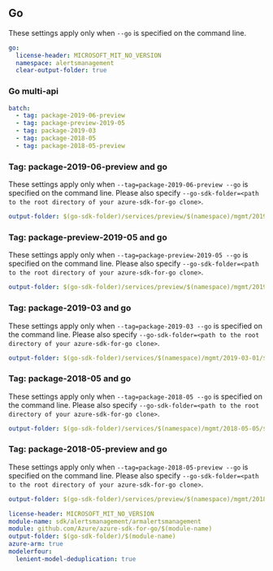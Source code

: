 ## Go

These settings apply only when `--go` is specified on the command line.

``` yaml $(go) && !$(track2)
go:
  license-header: MICROSOFT_MIT_NO_VERSION
  namespace: alertsmanagement
  clear-output-folder: true
```

### Go multi-api
``` yaml $(go) && !$(track2) && $(multiapi)
batch:
  - tag: package-2019-06-preview
  - tag: package-preview-2019-05
  - tag: package-2019-03
  - tag: package-2018-05
  - tag: package-2018-05-preview
```

### Tag: package-2019-06-preview and go

These settings apply only when `--tag=package-2019-06-preview --go` is specified on the command line.
Please also specify `--go-sdk-folder=<path to the root directory of your azure-sdk-for-go clone>`.

``` yaml $(tag) == 'package-2019-06-preview' && $(go)
output-folder: $(go-sdk-folder)/services/preview/$(namespace)/mgmt/2019-06-01-preview/$(namespace)
```

### Tag: package-preview-2019-05 and go

These settings apply only when `--tag=package-preview-2019-05 --go` is specified on the command line.
Please also specify `--go-sdk-folder=<path to the root directory of your azure-sdk-for-go clone>`.

``` yaml $(tag) == 'package-preview-2019-05' && $(go)
output-folder: $(go-sdk-folder)/services/preview/$(namespace)/mgmt/2019-05-05-preview/$(namespace)
```

### Tag: package-2019-03 and go

These settings apply only when `--tag=package-2019-03 --go` is specified on the command line.
Please also specify `--go-sdk-folder=<path to the root directory of your azure-sdk-for-go clone>`.

``` yaml $(tag) == 'package-2019-03' && $(go)
output-folder: $(go-sdk-folder)/services/$(namespace)/mgmt/2019-03-01/$(namespace)
```

### Tag: package-2018-05 and go

These settings apply only when `--tag=package-2018-05 --go` is specified on the command line.
Please also specify `--go-sdk-folder=<path to the root directory of your azure-sdk-for-go clone>`.

``` yaml $(tag) == 'package-2018-05' && $(go)
output-folder: $(go-sdk-folder)/services/$(namespace)/mgmt/2018-05-05/$(namespace)
```

### Tag: package-2018-05-preview and go

These settings apply only when `--tag=package-2018-05-preview --go` is specified on the command line.
Please also specify `--go-sdk-folder=<path to the root directory of your azure-sdk-for-go clone>`.

``` yaml $(tag) == 'package-2018-05-preview' && $(go)
output-folder: $(go-sdk-folder)/services/preview/$(namespace)/mgmt/2018-05-05-preview/$(namespace)
```

```yaml $(go) && $(track2)
license-header: MICROSOFT_MIT_NO_VERSION
module-name: sdk/alertsmanagement/armalertsmanagement
module: github.com/Azure/azure-sdk-for-go/$(module-name)
output-folder: $(go-sdk-folder)/$(module-name)
azure-arm: true
modelerfour:
  lenient-model-deduplication: true
```

